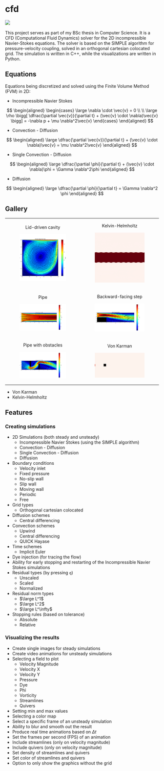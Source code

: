 # cfd

<a target="_blank" href="https://www.paypal.com/donate/?hosted_button_id=J65KNQYEK88ML">
  <img src="https://img.shields.io/badge/Donate-PayPal-green.svg">
</a>

This project serves as part of my BSc thesis in Computer Science. It is a CFD (Computational Fluid Dynamics) solver for
the 2D incompressible Navier-Stokes equations. The solver is based on the SIMPLE
algorithm for pressure-velocity coupling, solved in an orthogonal cartesian colocated grid. The simulation is written in
C++, while the visualizations are written in Python.

## Equations

Equations being discretized and solved using the Finite Volume Method (FVM) in 2D:

- Incompressible Navier Stokes

$$
\begin{aligned}
    \begin{cases}
        \large \nabla \cdot \vec{v} = 0 \\ \\
        \large \rho \bigg[ \dfrac{\partial \vec{v}}{\partial t} + (\vec{v} \cdot \nabla)\vec{v} \bigg] = -\nabla p + \mu \nabla^2\vec{v}
    \end{cases}
\end{aligned}
$$

- Convection - Diffusion

$$
\begin{aligned}
    \large \dfrac{\partial \vec{v}}{\partial t} + (\vec{v} \cdot \nabla)\vec{v} = \mu \nabla^2\vec{v}
\end{aligned}
$$

- Single Convection - Diffusion

$$
\begin{aligned}
    \large \dfrac{\partial \phi}{\partial t} + (\vec{v} \cdot \nabla)\phi = \Gamma \nabla^2\phi
\end{aligned}
$$

- Diffusion

$$
\begin{aligned}
    \large \dfrac{\partial \phi}{\partial t} = \Gamma \nabla^2 \phi
\end{aligned}
$$

## Gallery

<table>
  <tbody>
    <tr>
      <td>
        <figure>
          <p align="center" width="100%">
            <figcaption><p align="center">Lid-driven cavity</p></figcaption>
            <img src="Gallery/lid-driven-cavity.png">
          </p>
        </figure>
      </td>
      <td>
        <figure>
          <p align="center" width="100%">
            <figcaption><p align="center">Kelvin-Helmholtz</p></figcaption>
            <img src="Gallery/kelvin-helmholtz.gif">
          </p>
        </figure>
      </td>
    </tr>
    <tr>
      <td>
        <figure>
          <p align="center" width="100%">
            <figcaption><p align="center">Pipe</p></figcaption>
            <img src="Gallery/pipe.png">
          </p>
        </figure>
      </td>
      <td>
        <figure>
          <p align="center" width="100%">
            <figcaption><p align="center">Backward-facing step</p></figcaption>
            <img src="Gallery/backward-facing-step.png">
          </p>
        </figure>
      </td>
    </tr>
    <tr>
      <td>
        <figure>
          <p align="center" width="100%">
            <figcaption><p align="center">Pipe with obstacles</p></figcaption>
            <img src="Gallery/pipe-with-obstacles.png">
          </p>
        </figure>
      </td>
      <td>
        <figure>
          <p align="center" width="100%">
            <figcaption><p align="center">Von Karman</p></figcaption>
            <img src="Gallery/von-karman.gif">
          </p>
        </figure>
      </td>
    </tr>
  </tbody>
</table>

- Von Karman  
- Kelvin-Helmholtz  

## Features

### Creating simulations

- 2D Simulations (both steady and unsteady)
    - Incompressible Navier Stokes (using the SIMPLE algorithm)
    - Convection - Diffusion
    - Single Convection - Diffusion
    - Diffusion
- Boundary conditions
    - Velocity inlet
    - Fixed pressure
    - No-slip wall
    - Slip wall
    - Moving wall
    - Periodic
    - Free
- Grid types
    - Orthogonal cartesian colocated
- Diffusion schemes
    - Central differencing
- Convection schemes
    - Upwind
    - Central differencing
    - QUICK Hayase
- Time schemes
    - Implicit Euler
- Dye injection (for tracing the flow)
- Ability for early stopping and restarting of the Incompressible Navier Stokes simulations
- Residual types (by pressing `q`)
    - Unscaled
    - Scaled
    - Normalized
- Residual norm types
    - $\large L^1$
    - $\large L^2$
    - $\large L^\infty$
- Stopping rules (based on tolerance)
    - Absolute
    - Relative

### Visualizing the results

- Create single images for steady simulations
- Create video animations for unsteady simulations
- Selecting a field to plot
    - Velocity Magnitude
    - Velocity X
    - Velocity Y
    - Pressure
    - Dye
    - Phi
    - Vorticity
    - Streamlines
    - Quivers
- Setting min and max values
- Selecting a color map
- Select a specific frame of an unsteady simulation
- Ability to blur and smooth out the result
- Produce real time animations based on $\Delta t$
- Set the frames per second (FPS) of an animation
- Include streamlines (only on velocity magnitude)
- Include quivers (only on velocity magnitude)
- Set density of streamlines and quivers
- Set color of streamlines and quivers
- Option to only show the graphics without the grid
